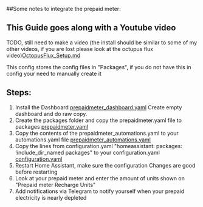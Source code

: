 ##Some notes to integrate the prepaid meter:

## This Guide goes along with a Youtube video
TODO, still need to make a video
(the install should be similar to some of my other videos, if you are lost please look at the octupus flux video)[OctopusFlux_Setup.md](./OctopusFlux_Setup.md)

This config stores the config files in "Packages", if you do not have this in config your need to manually create it

## Steps:
1. Install the Dashboard [prepaidmeter_dashboard.yaml](./packages/prepaidmeter_dashboard.yaml) Create empty dashboard and do raw copy.
2. Create the packages folder and copy the prepaidmeter.yaml file to packages [prepaidmeter.yaml](./packages/prepaidmeter.yaml)
3. Copy the contents of the prepaidmeter_automations.yaml to your automations.yaml file [prepaidmeter_automations.yaml](./packages/prepaidmeter_automations.yaml)
4. Copy the lines from configuration.yaml "homeassistant: packages: !include_dir_named packages" to your configuration.yaml [configuration.yaml](./configuration.yaml)
5. Restart Home Assistant, make sure the configuration Changes are good before restarting
6. Look at your prepaid meter and enter the amount of units shown on "Prepaid meter Recharge Units"
7. Add notifications via Telegram to notify yourself when your prepaid electricity is nearly depleted
